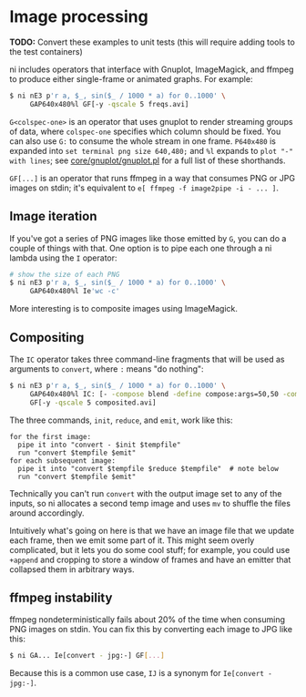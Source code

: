 # Image processing
**TODO:** Convert these examples to unit tests (this will require adding tools
to the test containers)

ni includes operators that interface with Gnuplot, ImageMagick, and ffmpeg to
produce either single-frame or animated graphs. For example:

```sh
$ ni nE3 p'r a, $_, sin($_ / 1000 * a) for 0..1000' \
     GAP640x480%l GF[-y -qscale 5 freqs.avi]
```

`G<colspec-one>` is an operator that uses gnuplot to render streaming groups of
data, where `colspec-one` specifies which column should be fixed. You can also
use `G:` to consume the whole stream in one frame. `P640x480` is expanded into
`set terminal png size 640,480;` and `%l` expands to `plot "-" with lines`; see
[core/gnuplot/gnuplot.pl](../core/gnuplot/gnuplot.pl) for a full list of these
shorthands.

`GF[...]` is an operator that runs ffmpeg in a way that consumes PNG or JPG
images on stdin; it's equivalent to `e[ ffmpeg -f image2pipe -i - ... ]`.

## Image iteration
If you've got a series of PNG images like those emitted by `G`, you can do a
couple of things with that. One option is to pipe each one through a ni lambda
using the `I` operator:

```sh
# show the size of each PNG
$ ni nE3 p'r a, $_, sin($_ / 1000 * a) for 0..1000' \
     GAP640x480%l Ie'wc -c'
```

More interesting is to composite images using ImageMagick.

## Compositing
The `IC` operator takes three command-line fragments that will be used as
arguments to `convert`, where `:` means "do nothing":

```sh
$ ni nE3 p'r a, $_, sin($_ / 1000 * a) for 0..1000' \
     GAP640x480%l IC: [- -compose blend -define compose:args=50,50 -composite] : \
     GF[-y -qscale 5 composited.avi]
```

The three commands, `init`, `reduce`, and `emit`, work like this:

```
for the first image:
  pipe it into "convert - $init $tempfile"
  run "convert $tempfile $emit"
for each subsequent image:
  pipe it into "convert $tempfile $reduce $tempfile"  # note below
  run "convert $tempfile $emit"
```

Technically you can't run `convert` with the output image set to any of the
inputs, so ni allocates a second temp image and uses `mv` to shuffle the files
around accordingly.

Intuitively what's going on here is that we have an image file that we update
each frame, then we emit some part of it. This might seem overly complicated,
but it lets you do some cool stuff; for example, you could use `+append` and
cropping to store a window of frames and have an emitter that collapsed them in
arbitrary ways.

## ffmpeg instability
ffmpeg nondeterministically fails about 20% of the time when consuming PNG
images on stdin. You can fix this by converting each image to JPG like this:

```sh
$ ni GA... Ie[convert - jpg:-] GF[...]
```

Because this is a common use case, `IJ` is a synonym for `Ie[convert - jpg:-]`.
